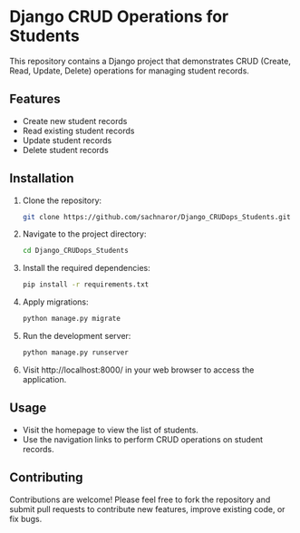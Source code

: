 # Django CRUD Operations for Students

This repository contains a Django project that demonstrates CRUD (Create, Read, Update, Delete) operations for managing student records.

## Features

- Create new student records
- Read existing student records
- Update student records
- Delete student records

## Installation

1. Clone the repository:

    ```bash
    git clone https://github.com/sachnaror/Django_CRUDops_Students.git
    ```

2. Navigate to the project directory:

    ```bash
    cd Django_CRUDops_Students
    ```

3. Install the required dependencies:

    ```bash
    pip install -r requirements.txt
    ```

4. Apply migrations:

    ```bash
    python manage.py migrate
    ```

5. Run the development server:

    ```bash
    python manage.py runserver
    ```

6. Visit http://localhost:8000/ in your web browser to access the application.

## Usage

- Visit the homepage to view the list of students.
- Use the navigation links to perform CRUD operations on student records.

## Contributing

Contributions are welcome! Please feel free to fork the repository and submit pull requests to contribute new features, improve existing code, or fix bugs.



